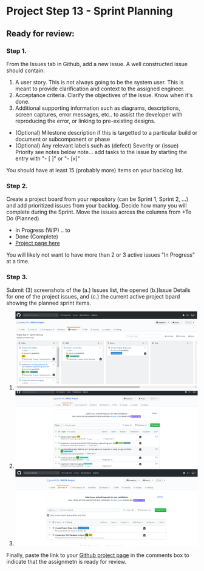 # Project Step 13 - Sprint Planning
## Ready for review:

### Step 1. 
From the Issues tab in Github, add a new issue. A well constructed issue should contain:

1. A user story. This is not always going to be the system user. This is meant to provide clarification and context to the assigned engineer.
2. Acceptance criteria. Clarify the objectives of the issue. Know when it's done.
3. Additional supporting information such as diagrams, descriptions, screen captures, error messages, etc.. to assist the developer with reproducing the error, or linking to pre-existing designs.
- (Optional) Milestone description if this is targetted to a particular build or document or subcomponent or phase
- (Optional) Any relevant labels such as (defect) Severity or (issue) Priority see notes below
note... add tasks to the issue by starting the entry with "- [ ]" or "- [x]"

You should have at least 15 (probably more) items on your backlog list.

### Step 2. 
Create a project board from your repository (can be Sprint 1, Sprint 2, ...) and add prioritized issues from your backlog. Decide how many you will complete during the Sprint. Move the issues across the columns from +To Do (Planned)

- In Progress (WIP) .. to
- Done (Complete)
- [Project page here](https://github.com/gowebUSA/MSSA-Project/projects/1)

You will likely not want to have more than 2 or 3 active issues "In Progress" at a time.

### Step 3. 
Submit (3) screenshots of the (a.) Issues list, the opened (b.)Issue Details for one of the project issues, and (c.) the current active project bpard showing the planned sprint items.

1. ![Project Sprint Planning](https://github.com/gowebUSA/MSSA-Project/blob/master/files/projects.png)
2. ![Open Issues](https://github.com/gowebUSA/MSSA-Project/blob/master/files/issues-open.png)
3. ![Closed Issues](https://github.com/gowebUSA/MSSA-Project/blob/master/files/issues-closed.png)

Finally, paste the link to your [Github project page](https://github.com/gowebUSA/MSSA-Project) in the comments box to indicate that the assignmetn is ready for review.
